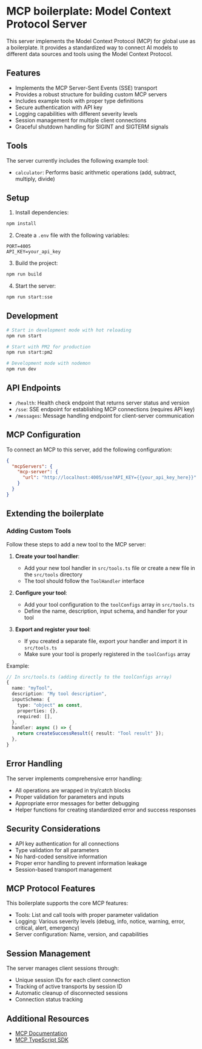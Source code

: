 # MCP boilerplate: Model Context Protocol Server

This server implements the Model Context Protocol (MCP) for global use as a boilerplate. It provides a standardized way to connect AI models to different data sources and tools using the Model Context Protocol.

## Features

- Implements the MCP Server-Sent Events (SSE) transport
- Provides a robust structure for building custom MCP servers
- Includes example tools with proper type definitions
- Secure authentication with API key
- Logging capabilities with different severity levels
- Session management for multiple client connections
- Graceful shutdown handling for SIGINT and SIGTERM signals

## Tools

The server currently includes the following example tool:

- `calculator`: Performs basic arithmetic operations (add, subtract, multiply, divide)

## Setup

1. Install dependencies:

```bash
npm install
```

2. Create a `.env` file with the following variables:

```
PORT=4005
API_KEY=your_api_key
```

3. Build the project:

```bash
npm run build
```

4. Start the server:

```bash
npm run start:sse
```

## Development

```bash
# Start in development mode with hot reloading
npm run start

# Start with PM2 for production
npm run start:pm2

# Development mode with nodemon
npm run dev
```

## API Endpoints

- `/health`: Health check endpoint that returns server status and version
- `/sse`: SSE endpoint for establishing MCP connections (requires API key)
- `/messages`: Message handling endpoint for client-server communication

## MCP Configuration

To connect an MCP to this server, add the following configuration:

```json
{
  "mcpServers": {
    "mcp-server": {
      "url": "http://localhost:4005/sse?API_KEY={{your_api_key_here}}"
    }
  }
}
```

## Extending the boilerplate

### Adding Custom Tools

Follow these steps to add a new tool to the MCP server:

1. **Create your tool handler**:

   - Add your new tool handler in `src/tools.ts` file or create a new file in the `src/tools` directory
   - The tool should follow the `ToolHandler` interface

2. **Configure your tool**:

   - Add your tool configuration to the `toolConfigs` array in `src/tools.ts`
   - Define the name, description, input schema, and handler for your tool

3. **Export and register your tool**:
   - If you created a separate file, export your handler and import it in `src/tools.ts`
   - Make sure your tool is properly registered in the `toolConfigs` array

Example:

```typescript
// In src/tools.ts (adding directly to the toolConfigs array)
{
  name: "myTool",
  description: "My tool description",
  inputSchema: {
    type: "object" as const,
    properties: {},
    required: [],
  },
  handler: async () => {
    return createSuccessResult({ result: "Tool result" });
  },
}
```

## Error Handling

The server implements comprehensive error handling:

- All operations are wrapped in try/catch blocks
- Proper validation for parameters and inputs
- Appropriate error messages for better debugging
- Helper functions for creating standardized error and success responses

## Security Considerations

- API key authentication for all connections
- Type validation for all parameters
- No hard-coded sensitive information
- Proper error handling to prevent information leakage
- Session-based transport management

## MCP Protocol Features

This boilerplate supports the core MCP features:

- Tools: List and call tools with proper parameter validation
- Logging: Various severity levels (debug, info, notice, warning, error, critical, alert, emergency)
- Server configuration: Name, version, and capabilities

## Session Management

The server manages client sessions through:

- Unique session IDs for each client connection
- Tracking of active transports by session ID
- Automatic cleanup of disconnected sessions
- Connection status tracking

## Additional Resources

- [MCP Documentation](https://modelcontextprotocol.io/introduction)
- [MCP TypeScript SDK](https://modelcontextprotocol.io/typescript/index.html)
